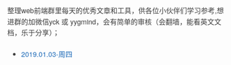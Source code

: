 ﻿<div class="output_wrapper" id="output_wrapper_id" style="font-size: 16px; color: rgb(62, 62, 62); line-height: 1.6; word-spacing: 0px; letter-spacing: 0px; font-family: 'Helvetica Neue', Helvetica, 'Hiragino Sans GB', 'Microsoft YaHei', Arial, sans-serif;"><p style="font-size: inherit; color: inherit; line-height: inherit; padding: 0px; margin: 1.5em 0px;">整理web前端群里每天的优秀文章和工具，供各位小伙伴们学习参考,想进群的加微信yck 或 yygmind，会有简单的审核（会翻墙，能看英文文档，乐于分享）；</p>
<ul style="font-size: inherit; color: inherit; line-height: inherit; margin: 0px; padding: 0px; padding-left: 32px; list-style-type: disc;">
<li style="font-size: inherit; color: inherit; line-height: inherit; margin: 0px; padding: 0px; margin-bottom: 0.5em;"><a href="https://github.com/hkdg/web-data-summary/blob/master/2019.01.03.md" style="font-size: inherit; line-height: inherit; margin: 0px; padding: 0px; text-decoration: none; color: rgb(30, 107, 184); word-wrap: break-word;">2019.01.03-周四</a></li>
</ul></div>